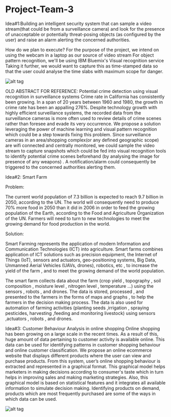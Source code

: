 # Project-Team-3
Idea#1:Building an intelligent security system that can sample a video stream(that could be from a surveillance camera) and look for the presence of unacceptable or potentially threat-posing objects (as configured by the user) and raise an alarm alerting the concerned authorities.

How do we plan to execute?
For the purpose of the project, we intend on using  the webcam in a laptop as our source of video stream
For object pattern recognition, we'll be using IBM Bluemix's Visual recognition service
Taking it further, we would want to capture this as time-stamped data so that the user could analyse the time slabs with maximum scope for danger.

![alt tag](https://github.com/SJSU272LabS17/Project-Team-3.git/images/flowdiagram1.png#center)

OLD ABSTRACT FOR REFERENCE: Potential crime detection using visual recognition in surveillance systems
Crime rate in California has consistently been growing. In a span of 20 years between 1960 and 1980, the growth in crime rate has been an appalling 276%. Despite technology growth with highly efficient surveillance systems, the recorded data from the surveillance cameras is more often used to review details of crime scenes rather than foresee and evade its very occurrence.
      We propose a solution leveraging the power of machine learning and visual pattern recognition which could be a step towards fixing this problem. Since surveillance cameras in an area/shopping complex(or any defined geographic scope) are wifi connected and centrally monitored, we could sample the video stream to capture snapshots which could be fed into visual recognition tools to identify potential crime scenes beforehand (by analysing the image for presence of any weapons) . A notification/alarm could consequently be triggered to the concerned authorities alerting them.

Idea#2: Smart Farm

Problem:

The current world population of 7.3 billion is expected to reach 9.7 billion in 2050, according to the UN. The world will consequently need to produce 70% more food in 2050 than it did in 2006 in order to feed the growing population of the Earth, according to the Food and Agriculture Organization of the UN. Farmers will need to turn to new technologies to meet the growing demand for food production in the world.

Solution:

Smart Farming represents the application of modern Information and Communication Technologies (ICT) into  agriculture. Smart farms combines application of ICT solutions such as precision equipment, the Internet of Things (IoT), sensors and actuators, geo-positioning systems, Big Data, Unmanned Aerial Vehicles (UAVs, drones), robotics, etc , to increase the yield of the farm , and to meet the growing demand of the world population.

The smart farm collects data about the farm (crop yield , topography , soil composition , moisture level , nitrogen level , temperature ...)  using the sensors , robots , and drones. The data is stored, processed , and presented to the farmers in the forms of maps and graphs , to help the farmers in the decision making process. The data is also used for automation of farming activities (planting seeds ,irrigation , spraying pesticides, harvesting ,feeding and monitoring livestock)  using sensors ,actuators , robots , and drones. 

Idea#3: Customer Behaviour Analysis in online shopping
Online shopping has been growing on a large scale in the recent times. As a result of this, huge amount of data pertaining to customer activity is available online. This data can be used for identifying patterns in customer shopping behaviour and online customer classification.
We propose an online ecommerce website that displays different products where the user can view and purchase products. From this system, user’s online shopping behaviour is extracted and represented in a graphical format. This graphical model helps marketers in making decisions according to consumer's taste which in turn helps in improving sales and making marketing strategies. Also, this graphical model is based on statistical features and it integrates all available information to simulate decision making. Identifying products on demand, products which are most frequently purchased are some of the ways in which data can be used. 

![alt tag](https://github.com/SJSU272LabS17/Project-Team-3.git/images/flowdiagram3.png#center)
